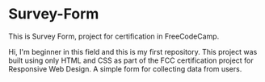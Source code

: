 # Survey-Form
This is Survey Form, project for certification in FreeCodeCamp.

Hi, I'm beginner in this field and this is my first repository.
This project was built using only HTML and CSS as part of the FCC certification project for Responsive Web Design.
A simple form for collecting data from users.
